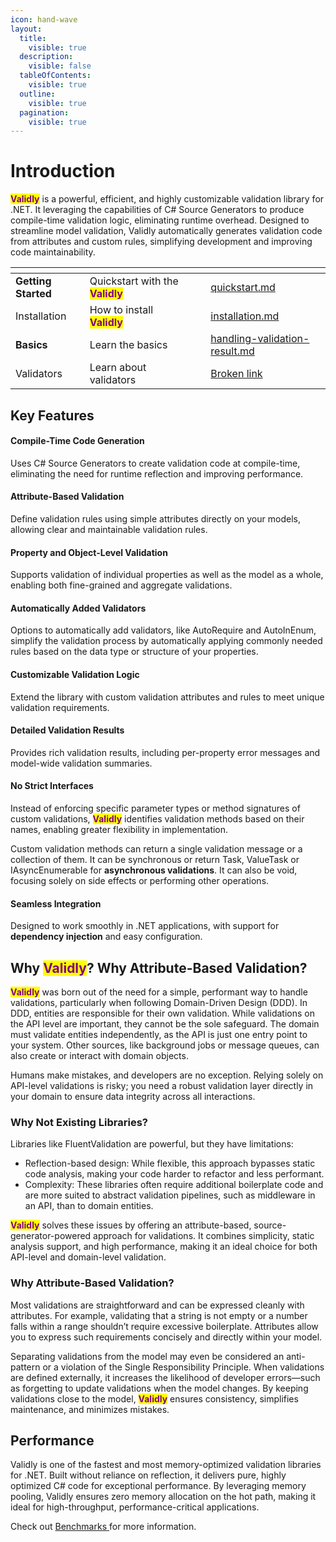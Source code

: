 ```yaml
---
icon: hand-wave
layout:
  title:
    visible: true
  description:
    visible: false
  tableOfContents:
    visible: true
  outline:
    visible: true
  pagination:
    visible: true
---
```


# Introduction

<mark style="color:purple;">**Validly**</mark> is a powerful, efficient, and highly customizable validation library for .NET. It leveraging the capabilities of C# Source Generators to produce compile-time validation logic, eliminating runtime overhead. Designed to streamline model validation, Validly automatically generates validation code from attributes and custom rules, simplifying development and improving code maintainability.

<table data-card-size="large" data-column-title-hidden data-view="cards" data-full-width="false"><thead><tr><th></th><th></th><th data-hidden data-card-cover data-type="files"></th><th data-hidden></th><th data-hidden data-card-target data-type="content-ref"></th></tr></thead><tbody><tr><td><strong>Getting Started</strong></td><td>Quickstart with the <mark style="color:purple;"><strong>Validly</strong></mark></td><td></td><td></td><td><a href="getting-started/quickstart.md">quickstart.md</a></td></tr><tr><td>Installation</td><td>How to install <mark style="color:purple;"><strong>Validly</strong></mark></td><td></td><td></td><td><a href="getting-started/installation.md">installation.md</a></td></tr><tr><td><strong>Basics</strong></td><td>Learn the basics</td><td></td><td></td><td><a href="basics/handling-validation-result.md">handling-validation-result.md</a></td></tr><tr><td>Validators</td><td>Learn about validators</td><td></td><td></td><td><a href="broken-reference">Broken link</a></td></tr></tbody></table>

## Key Features

#### **Compile-Time Code Generation**

Uses C# Source Generators to create validation code at compile-time, eliminating the need for runtime reflection and improving performance.&#x20;

#### **Attribute-Based Validation**

Define validation rules using simple attributes directly on your models, allowing clear and maintainable validation rules.

#### **Property and Object-Level Validation**

Supports validation of individual properties as well as the model as a whole, enabling both fine-grained and aggregate validations.

#### Automatically Added Validators

Options to automatically add validators, like AutoRequire and AutoInEnum, simplify the validation process by automatically applying commonly needed rules based on the data type or structure of your properties.

#### **Customizable Validation Logic**

Extend the library with custom validation attributes and rules to meet unique validation requirements.

#### **Detailed Validation Results**

Provides rich validation results, including per-property error messages and model-wide validation summaries.

#### No Strict Interfaces

Instead of enforcing specific parameter types or method signatures of custom validations, <mark style="color:purple;">**Validly**</mark> identifies validation methods based on their names, enabling greater flexibility in implementation.&#x20;

Custom validation methods can return a single validation message or a collection of them. It can be synchronous or return Task, ValueTask or IAsyncEnumerable for **asynchronous validations**. It can also be void, focusing solely on side effects or performing other operations.

#### **Seamless Integration**

Designed to work smoothly in .NET applications, with support for **dependency injection** and easy configuration.

## Why <mark style="color:purple;">Validly</mark>? Why Attribute-Based Validation?

<mark style="color:purple;">**Validly**</mark> was born out of the need for a simple, performant way to handle validations, particularly when following Domain-Driven Design (DDD). In DDD, entities are responsible for their own validation. While validations on the API level are important, they cannot be the sole safeguard. The domain must validate entities independently, as the API is just one entry point to your system. Other sources, like background jobs or message queues, can also create or interact with domain objects.

Humans make mistakes, and developers are no exception. Relying solely on API-level validations is risky; you need a robust validation layer directly in your domain to ensure data integrity across all interactions.

### **Why Not Existing Libraries?**

Libraries like FluentValidation are powerful, but they have limitations:

* Reflection-based design: While flexible, this approach bypasses static code analysis, making your code harder to refactor and less performant.
* Complexity: These libraries often require additional boilerplate code and are more suited to abstract validation pipelines, such as middleware in an API, than to domain entities.

<mark style="color:purple;">**Validly**</mark> solves these issues by offering an attribute-based, source-generator-powered approach for validations. It combines simplicity, static analysis support, and high performance, making it an ideal choice for both API-level and domain-level validation.

### **Why Attribute-Based Validation?**

Most validations are straightforward and can be expressed cleanly with attributes. For example, validating that a string is not empty or a number falls within a range shouldn’t require excessive boilerplate. Attributes allow you to express such requirements concisely and directly within your model.

Separating validations from the model may even be considered an anti-pattern or a violation of the Single Responsibility Principle. When validations are defined externally, it increases the likelihood of developer errors—such as forgetting to update validations when the model changes. By keeping validations close to the model, <mark style="color:purple;">**Validly**</mark> ensures consistency, simplifies maintenance, and minimizes mistakes.

## Performance

Validly is one of the fastest and most memory-optimized validation libraries for .NET. Built without reliance on reflection, it delivers pure, highly optimized C# code for exceptional performance. By leveraging memory pooling, Validly ensures zero memory allocation on the hot path, making it ideal for high-throughput, performance-critical applications.

Check out [Benchmarks ](getting-started/benchmarks.md)for more information.


